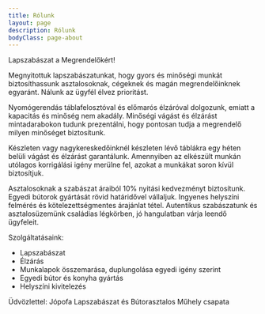 ```yaml
---
title: Rólunk
layout: page
description: Rólunk
bodyClass: page-about
---
```


Lapszabászat a Megrendelőkért!

Megnyitottuk lapszabászatunkat, hogy gyors és minőségi munkát biztosíthassunk asztalosoknak, cégeknek és magán megrendelőinknek egyaránt. Nálunk az ügyfél élvez prioritást.

Nyomógerendás táblafelosztóval és előmarós élzáróval dolgozunk, emiatt a kapacitás és minőség nem akadály. Minőségi vágást és élzárást mintadarabokon tudunk prezentálni, hogy pontosan tudja a megrendelő milyen minőséget biztosítunk.

Készleten vagy nagykereskedőinknél készleten lévő táblákra egy héten belüli vágást és élzárást garantálunk. Amennyiben az elkészült munkán utólagos korrigálási igény merülne fel, azokat a munkákat soron kívül biztosítjuk.

Asztalosoknak a szabászat áraiból 10% nyitási kedvezményt biztosítunk. Egyedi bútorok gyártását rövid határidővel vállaljuk. Ingyenes helyszíni felmérés és kötelezettségmentes árajánlat tétel.
Autentikus szabászatunk és asztalosüzemünk családias légkörben, jó hangulatban várja leendő ügyfeleit.

Szolgáltatásaink:
- Lapszabászat
- Élzárás
- Munkalapok összemarása, duplungolása egyedi igény szerint
- Egyedi bútor és konyha gyártás
- Helyszíni kivitelezés

Üdvözlettel:
Jópofa Lapszabászat és Bútorasztalos Műhely csapata
